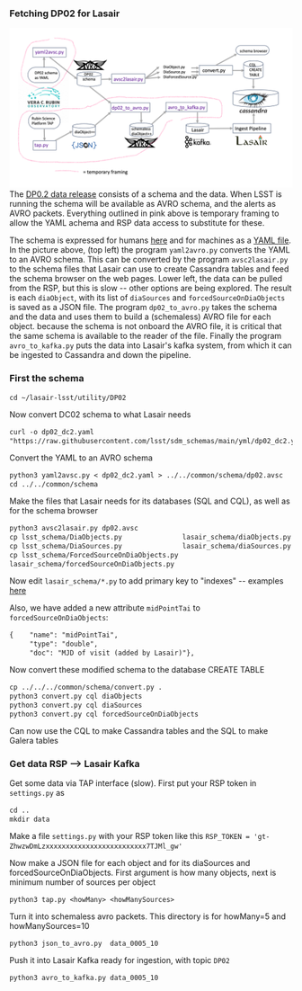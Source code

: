 ### Fetching DP02 for Lasair
![Screenshot](screenshot.png)
The [DP0.2 data release](https://dp0-2.lsst.io/) consists of a schema and the data. 
When LSST is running the schema will be available as AVRO schema, and the alerts as AVRO packets. Everything outlined in pink above is temporary framing to allow the YAML achema and RSP data access to substitute for these.

The schema is expressed for humans [here](https://dm.lsst.org/sdm_schemas/browser/dp02.html) and for machines as a [YAML file](https://github.com/lsst/sdm_schemas/blob/main/yml/dp02_dc2.yaml). In the picture above, (top left) the program `yaml2avro.py` converts the YAML to an AVRO schema. This can be converted by the program `avsc2lasair.py` to the schema files that Lasair can use to create Cassandra tables and feed the schema browser on the web pages. Lower left, the data can be pulled from the RSP, but this is slow -- other options are being explored. The result is each `diaObject`, with its list of `diaSources` and `forcedSourceOnDiaObjects` is saved as a JSON file. The program `dp02_to_avro.py` takes the schema and the data and uses them to build a (schemaless) AVRO file for each object. because the schema is not onboard the AVRO file, it is critical that the same schema is available to the reader of the file. Finally the program `avro_to_kafka.py` puts the data into Lasair's kafka system, from which it can be ingested to Cassandra and down the pipeline.

### First the schema
```
cd ~/lasair-lsst/utility/DP02
```
Now convert DC02 schema to what Lasair needs
```
curl -o dp02_dc2.yaml "https://raw.githubusercontent.com/lsst/sdm_schemas/main/yml/dp02_dc2.yaml"
```

Convert the YAML to an AVRO schema
```
python3 yaml2avsc.py < dp02_dc2.yaml > ../../common/schema/dp02.avsc
cd ../../common/schema
```

Make the files that Lasair needs for its databases (SQL and CQL), as well as for the schema browser
```
python3 avsc2lasair.py dp02.avsc
cp lsst_schema/DiaObjects.py               lasair_schema/diaObjects.py
cp lsst_schema/DiaSources.py               lasair_schema/diaSources.py
cp lsst_schema/ForcedSourceOnDiaObjects.py lasair_schema/forcedSourceOnDiaObjects.py
```

Now edit `lasair_schema/*.py` to add primary key to "indexes" -- examples [here](https://github.com/lsst-uk/lasair-lsst/tree/main/common/schema/lasair_schema)

Also, we have added a new attribute `midPointTai` to `forcedSourceOnDiaObjects`:
```
{    "name": "midPointTai",
     "type": "double",
     "doc": "MJD of visit (added by Lasair)"},
```

Now convert these modified schema to the database CREATE TABLE
```
cp ../../../common/schema/convert.py .
python3 convert.py cql diaObjects
python3 convert.py cql diaSources
python3 convert.py cql forcedSourceOnDiaObjects
```

Can now use the CQL to make Cassandra tables and the SQL to make Galera tables

### Get data RSP --> Lasair Kafka
Get some data via TAP interface (slow). First put your RSP token in `settings.py` as
```
cd ..
mkdir data
```
Make a file `settings.py` with your RSP token like this `RSP_TOKEN = 'gt-ZhwzwDmLzxxxxxxxxxxxxxxxxxxxxxxxxx7TJMl_gw'`

Now make a JSON file for each object and for its diaSources and forcedSourceOnDiaObjects. First argument is how many objects, next is minimum number of sources per object
```
python3 tap.py <howMany> <howManySources>
```

Turn it into schemaless avro packets. This directory is for howMany=5 and howManySources=10
```
python3 json_to_avro.py  data_0005_10
```

Push it into Lasair Kafka ready for ingestion, with topic `DP02`
```
python3 avro_to_kafka.py data_0005_10
```



